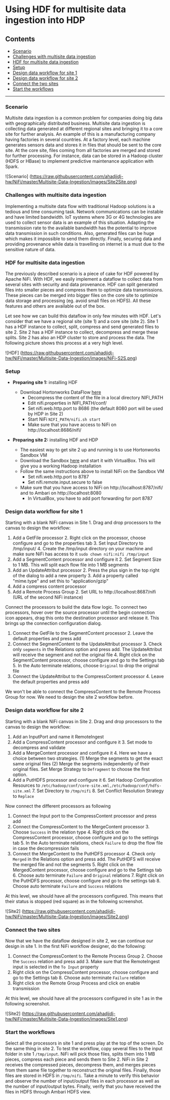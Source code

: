 # Using HDF for multisite data ingestion into HDP

## Contents
  - [Scenario](https://github.com/ahadjidj-hw/NiFi/blob/master/Multisite-Data-Ingestion/README.md#scenario)
  - [Challenges with multisite data ingestion](https://github.com/ahadjidj-hw/NiFi/blob/master/Multisite-Data-Ingestion/README.md#challenges-with-multisite-data-ingestion)
  - [HDF for multisite data ingestion](https://github.com/ahadjidj-hw/NiFi/blob/master/Multisite-Data-Ingestion/README.md#hdf-for-multisite-data-ingestion)
  - [Setup](https://github.com/ahadjidj-hw/NiFi/blob/master/Multisite-Data-Ingestion/README.md#setup)
  - [Design data workflow for site 1](https://github.com/ahadjidj-hw/NiFi/blob/master/Multisite-Data-Ingestion/README.md#design-data-workflow-for-site-1)
  - [Design data workflow for site 2](https://github.com/ahadjidj-hw/NiFi/blob/master/Multisite-Data-Ingestion/README.md#design-data-workflow-for-site-2)
  - [Connect the two sites](https://github.com/ahadjidj-hw/NiFi/blob/master/Multisite-Data-Ingestion/README.md#connect-the-two-sites)
  - [Start the workflows](https://github.com/ahadjidj-hw/NiFi/blob/master/Multisite-Data-Ingestion/README.md#start-the-workflows)
  
---------------
  
### Scenario
Multisite data ingestion is a common problem for companies doing big data with geographically distributed business. 
Multisite data ingestion is collecting data generated at different regional sites and bringing it to a core site for further analysis. 
An example of this is a manufacturing company having factories in several countries. 
At a factory level, each machine generates sensors data and stores it in files that should be sent to the core site. 
At the core site, files coming from all factories are merged and stored for further processing. 
For instance, data can be stored in a Hadoop cluster (HDFS or HBase) to implement predictive maintenance application with Spark.

![Scenario] (https://raw.githubusercontent.com/ahadjidj-hw/NiFi/master/Multisite-Data-Ingestion/images/Site2Site.png)

### Challenges with multisite data ingestion
Implementing a multisite data flow with traditional Hadoop solutions is a tedious and time consuming task. 
Network communications can be instable and have limited bandwidth. 
IoT systems where 3G or 4G technologies are used to collect sensor data is an example of this situation.
Adapting the transmission rate to the available bandwidth has the potential to improve data transmission in such conditions. 
Also, generated files can be huge which makes it impossible to send them directly. 
Finally, securing data and providing provenance while data is travelling on internet is a must due to the sensitive nature of data.

### HDF for multisite data ingestion
The previously described scenario is a piece of cake for HDF powered by Apache NiFi. With HDF, we easily implement a dataflow to collect data from several sites with security and data provenance.
HDF can split generated files into smaller pieces and compress them to optimize data transmissions. 
These pieces can be merged into bigger files on the core site to optimize data storage and processing (eg. avoid small files on HDFS).
All these features and others are available out of the box.

Let see how we can build this dataflow in only few minutes with HDF. Let's consider that we have a regional site (site 1) and a core site (site 2).
Site 1 has a HDF instance to collect, split, compress and send generated files to site 2. Site 2 has a HDF instance to collect, decompress and merge these splits.
Site 2 has also an HDP cluster to store and process the data. The following picture shows this process at a very high level.

![HDF] (https://raw.githubusercontent.com/ahadjidj-hw/NiFi/master/Multisite-Data-Ingestion/images/NiFi-S2S.png)

### Setup

- **Preparing site 1:** installing HDF
  - Download Hortonworks DataFlow [here](http://hortonworks.com/hdp/downloads/#hdf)
	- Decompress the content of the file in a local directory NIFI_PATH
	- Edit nifi.properties in NIFI_PATH/conf/
	- Set nifi.web.http.port to 8686 (the default 8080 port will be used by HDP in Site 2)
	- Start NiFi `NIFI_PATH/nifi.sh start`
	- Make sure that you have access to NiFi on http://localhost:8686/nifi/
	
- **Preparing site 2:** installing HDF and HDP
  - The easiest way to get site 2 up and running is to use Hortonworks Sandbox VM
  - Download the Sandbox [here](http://hortonworks.com/products/hortonworks-sandbox/#install) and start it with VirtualBox. This will give you a working Hadoop installation
  - Follow the same instructions above to install NiFi on the Sandbox VM
    - Set nifi.web.http.port to 8787
    - Set nifi.remote.input.secure to false
  - Make sure that you have access to NiFi on http://localhost:8787/nifi/ and to Ambari on http://localhost:8080
    - In VirtualBox, you have to add port forwarding for port 8787
    
### Design data workflow for site 1

Starting with a blank NiFi canvas in Site 1. Drag and drop processors to the canvas to design the workflow:

1. Add a GetFile processor
	2. Right click on the processor, choose configure and go to the properties tab
	3. Set Input Directory to /tmp/input/
	4. Create the /tmp/input directory on your machine and make sure NiFi has access to it `sudo chown nifi:nifi /tmp/input`
1. Add a SegmentContent processor and configure it
	2. Set Segment Size to 1 MB. This will split each flow file into 1 MB segments
1. Add an UpdateAttribut processor
	2. Press the plus sign in the top right of the dialog to add a new property
	3. Add a property called "mime.type" and set this to "application/gzip"
1. Add a compress content processor
1. Add a Remote Process Group
	2. Set URL to http://localhost:8687/nifi (URL of the second NiFi instance)

Connect the processors to build the data flow logic. To connect two processors, hover over the source processor until the begin connection icon appears, drag this onto the destination processor and release it. This brings up the connection configuration dialog.

1. Connect the GetFile to the SegmentContent processor
	2. Leave the default properties and press add
2. Connect the SegmentContent to the UpdateAttribut processor
	3. Check only `segments` in the Relations option and press add. The UpdateAttribut will receive the segment and not the original file
	4. Right click on the SegmentContent processor, choose configure and go to the Settings tab
	5. In the Auto terminate relations, choose `Original` to drop the original file
3. Connect the UpdateAttribut to the CompressContent processor
	4. Leave the default properties and press add

We won't be able to connect the CompressContent to the Remote Process Group for now. We need to design the site 2 workflow before.

### Design data workflow for site 2

Starting with a blank NiFi canvas in Site 2. Drag and drop processors to the canvas to design the workflow:

1. Add an InputPort and name it RemoteIngest
2. Add a CompressContent processor and configure it
	3. Set mode to decompress and validate
3. Add a MergeContent processor and configure it 
	4. Here we have a choice between two strategies. (1) Merge the segments to get the exact same original files (2) Merge the segments independently of their original files. Set Merge Strategy to `Defragment` to choose the first option.
5. Add a PutHDFS processor and configure it
	6. Set Hadoop Configuration Resources to `/etc/hadoop/conf/core-site.xml,/etc/hadoop/conf/hdfs-site.xml` 
	7. Set Directory to `/tmp/nifi`
	8. Set Conflict Resolution Strategy to `Replace`

Now connect the different processors as following

1. Connect the Input port to the CompressContent processor and press add
2. Connect the CompressContent to the MergeContent processor
	3. Choose `Success` in the relation type
	4. Right click on the CompressContent processor, choose configure and go to the settings tab
	5. In the Auto terminate relations, check `Failure` to drop the flow file in case the decompression fails
3. Connect the MergeContent to the PutHDFS processor
	4. Check only `Merged` in the Relations option and press add. The PutHDFS will receive the merged file and not the segments
	5. Right click on the MergedContent processor, choose configure and go to the Settings tab
	6. Choose auto terminate `Failure` and `Original` relations
	7. Right click on the PutHDFS processor, choose configure and go to the settings tab
	8. Choose auto terminate `Failure` and `Success` relations

At this level, we should have all the processors configured. This means that their status is stopped (red square) as in the following screenshot.

![Site2] (https://raw.githubusercontent.com/ahadjidj-hw/NiFi/master/Multisite-Data-Ingestion/images/Site2.png)

### Connect the two sites

Now that we have the dataflow designed in site 2, we can continue our design in site 1. In the first NiFi workflow designer, do the following:

1. Connect the CompressContent to the Remote Process Group
	2. Choose the `Success` relation and press add
	3. Make sure that the RemoteIngest input is selected in the `To Input` property
4. Right click on the CompressContent processor, choose configure and go to the Settings tab
	8. Choose auto terminate `Failure` relation
9. Right click on the Remote Group Process and click on enable transmission

At this level, we should have all the processors configured in site 1 as in the following screenshot.

![Site2] (https://raw.githubusercontent.com/ahadjidj-hw/NiFi/master/Multisite-Data-Ingestion/images/Site1.png)

### Start the workflows

Select all the processors in site 1 and press play at the top of the screen. Do the same thing in site 2. To test the workflow, copy several files to the input folder in site 1 `/tmp/input`. NiFi will pick those files, splits them into 1 MB pieces, compress each piece and sends them to Site 2. NiFi in Site 2 receives the compressed pieces, decompress them, and merges pieces from them same file together to reconstruct the original files. Finally, those files are stored in HDFS in `/tmp/nifi`. Take a minute to verify this behavior and observe the number of input/output files in each processor as well as the number of input/output bytes. Finally, verify that you have received the files in HDFS through Ambari HDFS view.
